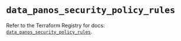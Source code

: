 # `data_panos_security_policy_rules`

Refer to the Terraform Registry for docs: [`data_panos_security_policy_rules`](https://registry.terraform.io/providers/paloaltonetworks/panos/2.0.5/docs/data-sources/security_policy_rules).
